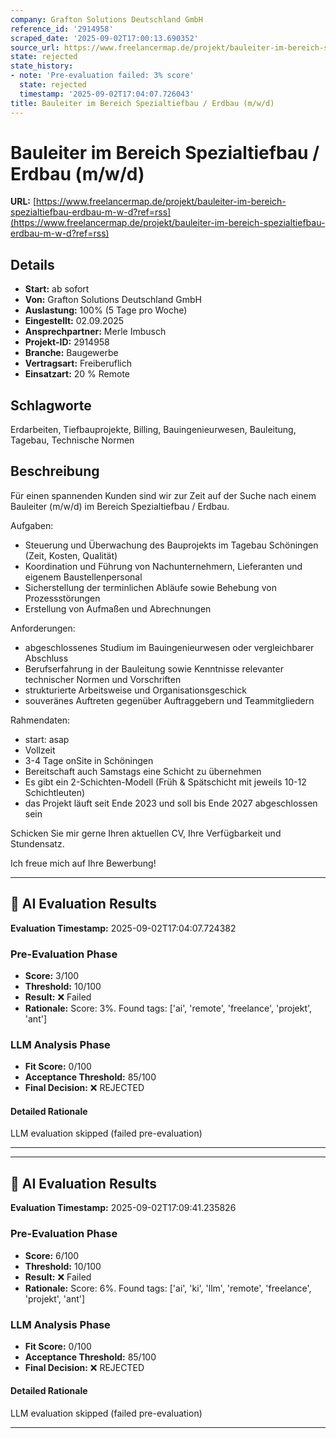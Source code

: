 ```yaml
---
company: Grafton Solutions Deutschland GmbH
reference_id: '2914958'
scraped_date: '2025-09-02T17:00:13.690352'
source_url: https://www.freelancermap.de/projekt/bauleiter-im-bereich-spezialtiefbau-erdbau-m-w-d?ref=rss
state: rejected
state_history:
- note: 'Pre-evaluation failed: 3% score'
  state: rejected
  timestamp: '2025-09-02T17:04:07.726043'
title: Bauleiter im Bereich Spezialtiefbau / Erdbau (m/w/d)
---
```



# Bauleiter im Bereich Spezialtiefbau / Erdbau (m/w/d)
**URL:** [https://www.freelancermap.de/projekt/bauleiter-im-bereich-spezialtiefbau-erdbau-m-w-d?ref=rss](https://www.freelancermap.de/projekt/bauleiter-im-bereich-spezialtiefbau-erdbau-m-w-d?ref=rss)
## Details
- **Start:** ab sofort
- **Von:** Grafton Solutions Deutschland GmbH
- **Auslastung:** 100% (5 Tage pro Woche)
- **Eingestellt:** 02.09.2025
- **Ansprechpartner:** Merle Imbusch
- **Projekt-ID:** 2914958
- **Branche:** Baugewerbe
- **Vertragsart:** Freiberuflich
- **Einsatzart:** 20
                                                % Remote

## Schlagworte
Erdarbeiten, Tiefbauprojekte, Billing, Bauingenieurwesen, Bauleitung, Tagebau, Technische Normen

## Beschreibung
Für einen spannenden Kunden sind wir zur Zeit auf der Suche nach einem Bauleiter (m/w/d) im Bereich Spezialtiefbau / Erdbau.

Aufgaben:

* Steuerung und Überwachung des Bauprojekts im Tagebau Schöningen (Zeit, Kosten, Qualität)
* Koordination und Führung von Nachunternehmern, Lieferanten und eigenem Baustellenpersonal
* Sicherstellung der terminlichen Abläufe sowie Behebung von Prozessstörungen
* Erstellung von Aufmaßen und Abrechnungen

Anforderungen:

* abgeschlossenes Studium im Bauingenieurwesen oder vergleichbarer Abschluss
* Berufserfahrung in der Bauleitung sowie Kenntnisse relevanter technischer Normen und Vorschriften
* strukturierte Arbeitsweise und Organisationsgeschick
* souveränes Auftreten gegenüber Auftraggebern und Teammitgliedern

Rahmendaten:

* start: asap
* Vollzeit
* 3-4 Tage onSite in Schöningen
* Bereitschaft auch Samstags eine Schicht zu übernehmen
* Es gibt ein 2-Schichten-Modell (Früh & Spätschicht mit jeweils 10-12 Schichtleuten)
* das Projekt läuft seit Ende 2023 und soll bis Ende 2027 abgeschlossen sein

Schicken Sie mir gerne Ihren aktuellen CV, Ihre Verfügbarkeit und Stundensatz.

Ich freue mich auf Ihre Bewerbung!

---

## 🤖 AI Evaluation Results

**Evaluation Timestamp:** 2025-09-02T17:04:07.724382

### Pre-Evaluation Phase
- **Score:** 3/100
- **Threshold:** 10/100
- **Result:** ❌ Failed
- **Rationale:** Score: 3%. Found tags: ['ai', 'remote', 'freelance', 'projekt', 'ant']

### LLM Analysis Phase
- **Fit Score:** 0/100
- **Acceptance Threshold:** 85/100
- **Final Decision:** ❌ REJECTED

#### Detailed Rationale
LLM evaluation skipped (failed pre-evaluation)

---


---

## 🤖 AI Evaluation Results

**Evaluation Timestamp:** 2025-09-02T17:09:41.235826

### Pre-Evaluation Phase
- **Score:** 6/100
- **Threshold:** 10/100
- **Result:** ❌ Failed
- **Rationale:** Score: 6%. Found tags: ['ai', 'ki', 'llm', 'remote', 'freelance', 'projekt', 'ant']

### LLM Analysis Phase
- **Fit Score:** 0/100
- **Acceptance Threshold:** 85/100
- **Final Decision:** ❌ REJECTED

#### Detailed Rationale
LLM evaluation skipped (failed pre-evaluation)

---

